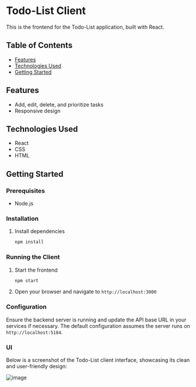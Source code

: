 # Todo-List Client

This is the frontend for the Todo-List application, built with React.

## Table of Contents

- [Features](#features)
- [Technologies Used](#technologies-used)
- [Getting Started](#getting-started)

## Features

- Add, edit, delete, and prioritize tasks
- Responsive design

## Technologies Used

- React
- CSS
- HTML

## Getting Started

### Prerequisites

- Node.js

### Installation

1. Install dependencies

   ```bash
   npm install
   ```

### Running the Client

1. Start the frontend

   ```bash
   npm start
   ```

2. Open your browser and navigate to `http://localhost:3000`

### Configuration

Ensure the backend server is running and update the API base URL in your services if necessary. The default configuration assumes the server runs on `http://localhost:5184`.

### UI

Below is a screenshot of the Todo-List client interface, showcasing its clean and user-friendly design:


![image](https://github.com/guyreuveni33/ToDoApp/assets/116805344/8e5c0371-0bf8-4487-9e55-2360083818bf)
